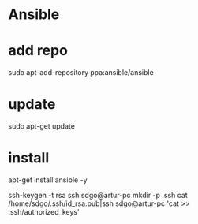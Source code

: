 # Ansible

# add repo
sudo apt-add-repository ppa:ansible/ansible

# update
sudo apt-get update


# install
apt-get install ansible -y


ssh-keygen -t rsa
ssh sdgo@artur-pc  mkdir -p .ssh
cat /home/sdgo/.ssh/id_rsa.pub|ssh sdgo@artur-pc  'cat >> .ssh/authorized_keys'

